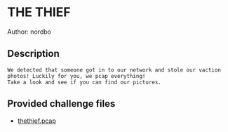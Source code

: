 # THE THIEF
Author: nordbo
## Description
```
We detected that someone got in to our network and stole our vaction photos! Luckily for you, we pcap everything!
Take a look and see if you can find our pictures.

```
## Provided challenge files
* [thethief.pcap](thethief.pcap)
